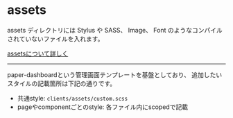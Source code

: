 # assets

assets ディレクトリには Stylus や SASS、 Image、 Font のようなコンパイルされていないファイルを入れます。

[assetsについて詳しく](https://ja.nuxtjs.org/guide/assets/)

***

paper-dashboardという管理画面テンプレートを基盤としており、
追加したいスタイルの記載箇所は下記の通りです。
- 共通style: `clients/assets/custom.scss`
- pageやcomponentごとのstyle: 各ファイル内にscopedで記載
